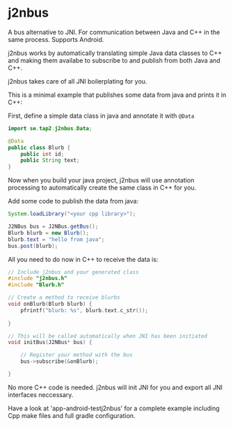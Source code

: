 j2nbus
======

A bus alternative to JNI. For communication between Java and C++ in the same process. Supports Android.

j2nbus works by automatically translating simple Java data classes to C++ and making them availabe to subscribe to and publish from both Java and C++.

j2nbus takes care of all JNI boilerplating for you. 

This is a minimal example that publishes some data from java and prints it in C++:

First, define a simple data class in java and annotate it with ```@Data```

```java
import se.tap2.j2nbus.Data;

@Data
public class Blurb {
    public int id;
    public String text;
}
```

Now when you build your java project, j2nbus will use annotation processing to automatically create the same class in C++ for you.

Add some code to publish the data from java:

```java
System.loadLibrary("<your cpp library>");

J2NBus bus = J2NBus.getBus();
Blurb blurb = new Blurb();
blurb.text = "hello from java";
bus.post(blurb);
```

All you need to do now in C++ to receive the data is:

```Cpp
// Include j2nbus and your generated class
#include "j2nbus.h"
#include "Blurb.h"

// Create a method to receive blurbs
void onBlurb(Blurb blurb) {
	pfrintf("blurb: %s", blurb.text.c_str());
	
}

// This will be called automatically when JNI has been initiated
void initBus(J2NBus* bus) {

    // Register your method with the bus
	bus->subscribe(&onBlurb);

}

```

No more C++ code is needed. j2nbus will init JNI for you and export all JNI interfaces neccessary.

Have a look at 'app-android-testj2nbus' for a complete example including Cpp make files and full gradle configuration.
